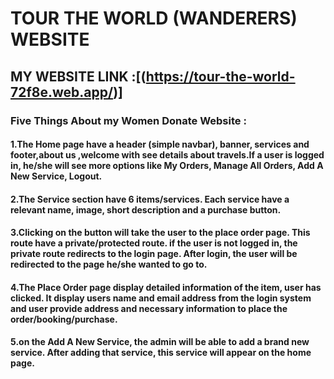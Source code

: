 # TOUR THE WORLD (WANDERERS) WEBSITE

## MY WEBSITE LINK :[(https://tour-the-world-72f8e.web.app/)]

### Five Things About my Women Donate Website :

#### 1.The Home page  have a header (simple navbar), banner, services and footer,about us ,welcome with see details about travels.If a user is logged in, he/she will see more options like My Orders, Manage All Orders, Add A New Service, Logout. 
#### 2.The Service section have 6 items/services. Each service have a relevant name, image, short description and a purchase button.
#### 3.Clicking on the button will take the user to the place order page. This route have a private/protected route. if the user is not logged in, the private route redirects to the login page. After login, the user will be redirected to the page he/she wanted to go to. 
#### 4.The Place Order page display detailed information of the item, user has clicked. It display users name and email address from the login system and user provide address and necessary information to place the order/booking/purchase.
#### 5.on the Add A New Service, the admin will be able to add a brand new service. After adding that service, this service will appear on the home page. 
